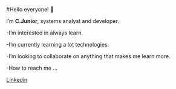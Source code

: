  #Hello everyone! 🖖
 
  I’m **C.Junior**, systems analyst and developer.  
  
-I’m interested in always learn.

-I’m currently learning a lot technologies.

-I’m looking to collaborate on anything that makes me learn more.

-How to reach me ...

[Linkedin](https://br.linkedin.com/in/clarival-junior-b40669315?trk=people-guest_people_search-card)

<!---
Clar-Junior/Clar-Junior is a ✨ special ✨ repository because its `README.md` (this file) appears on your GitHub profile.
You can click the Preview link to take a look at your changes.
--->
